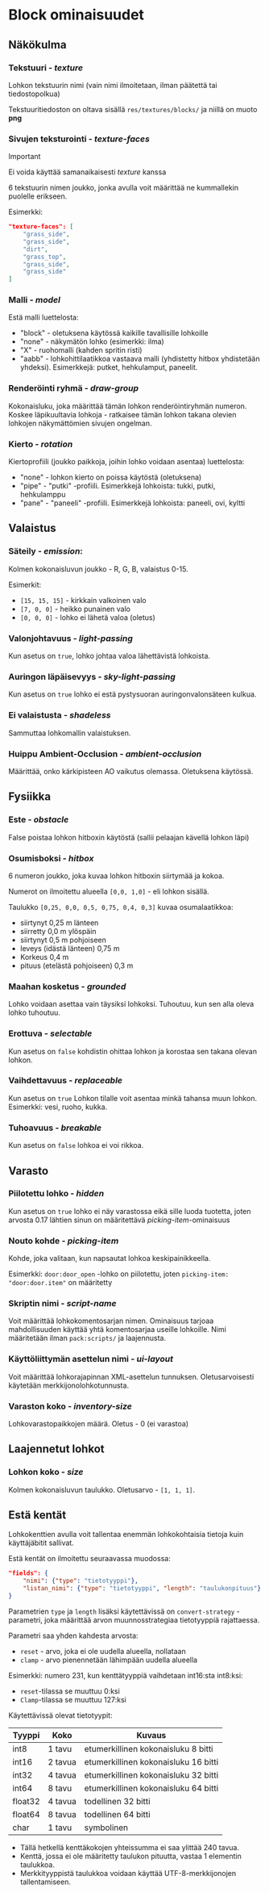 # Block ominaisuudet

## Näkökulma

### Tekstuuri - *texture*

Lohkon tekstuurin nimi (vain nimi ilmoitetaan, ilman päätettä tai tiedostopolkua)

Tekstuuritiedoston on oltava sisällä `res/textures/blocks/` ja niillä on muoto **png**

### Sivujen teksturointi - *texture-faces*

>[!IMPORTANT]
> Ei voida käyttää samanaikaisesti *texture* kanssa

6 tekstuurin nimen joukko, jonka avulla voit määrittää ne kummallekin puolelle erikseen.

Esimerkki: 
```json
"texture-faces": [
    "grass_side",
    "grass_side",
    "dirt",
    "grass_top",
    "grass_side",
    "grass_side"
]
```

### Malli - *model*

Estä malli luettelosta:
- "block" - oletuksena käytössä kaikille tavallisille lohkoille
- "none" - näkymätön lohko (esimerkki: ilma)
- "X" - ruohomalli (kahden spritin risti)
- "aabb" - lohkohittilaatikkoa vastaava malli (yhdistetty hitbox yhdistetään yhdeksi). Esimerkkejä: putket, hehkulamput, paneelit.

### Renderöinti ryhmä - *draw-group*

Kokonaisluku, joka määrittää tämän lohkon renderöintiryhmän numeron. 
Koskee läpikuultavia lohkoja - ratkaisee tämän lohkon takana olevien lohkojen näkymättömien sivujen ongelman.

### Kierto - *rotation*

Kiertoprofiili (joukko paikkoja, joihin lohko voidaan asentaa) luettelosta:

- "none" - lohkon kierto on poissa käytöstä (oletuksena)
- "pipe" - "putki" -profiili. Esimerkkejä lohkoista: tukki, putki, hehkulamppu
- "pane" - "paneeli" -profiili. Esimerkkejä lohkoista: paneeli, ovi, kyltti

## Valaistus

### Säteily - *emission*:

Kolmen kokonaisluvun joukko - R, G, B, valaistus 0-15.

Esimerkit:

- `[15, 15, 15]` - kirkkain valkoinen valo
- `[7, 0, 0]` - heikko punainen valo
- `[0, 0, 0]` - lohko ei lähetä valoa (oletus)


### Valonjohtavuus - *light-passing*

Kun asetus on `true`, lohko johtaa valoa lähettävistä lohkoista.

### Auringon läpäisevyys - *sky-light-passing*

Kun asetus on `true` lohko ei estä pystysuoran auringonvalonsäteen kulkua.


### Ei valaistusta - *shadeless*

Sammuttaa lohkomallin valaistuksen.

### Huippu Ambient-Occlusion - *ambient-occlusion*

Määrittää, onko kärkipisteen AO vaikutus olemassa. Oletuksena käytössä.

## Fysiikka

### Este - *obstacle*

False poistaa lohkon hitboxin käytöstä (sallii pelaajan kävellä lohkon läpi)

### Osumisboksi - *hitbox*

6 numeron joukko, joka kuvaa lohkon hitboxin siirtymää ja kokoa.

Numerot on ilmoitettu alueella `[0,0, 1,0]` - eli lohkon sisällä.

Taulukko `[0,25, 0,0, 0,5, 0,75, 0,4, 0,3]` kuvaa osumalaatikkoa:
- siirtynyt 0,25 m länteen
- siirretty 0,0 m ylöspäin
- siirtynyt 0,5 m pohjoiseen
- leveys (idästä länteen) 0,75 m
- Korkeus 0,4 m
- pituus (etelästä pohjoiseen) 0,3 m

### Maahan kosketus - *grounded*

Lohko voidaan asettaa vain täysiksi lohkoksi.
Tuhoutuu, kun sen alla oleva lohko tuhoutuu.

### Erottuva - *selectable*

Kun asetus on `false` kohdistin ohittaa lohkon ja korostaa sen takana olevan lohkon.

### Vaihdettavuus - *replaceable*

Kun asetus on `true` Lohkon tilalle voit asentaa minkä tahansa muun lohkon. Esimerkki: vesi, ruoho, kukka.

### Tuhoavuus - *breakable*

Kun asetus on `false` lohkoa ei voi rikkoa.

## Varasto

### Piilotettu lohko - *hidden*

Kun asetus on `true` lohko ei näy varastossa eikä sille luoda tuotetta, joten arvosta 0.17 lähtien sinun on määritettävä *picking-item*-ominaisuus

### Nouto kohde - *picking-item*

Kohde, joka valitaan, kun napsautat lohkoa keskipainikkeella.

Esimerkki: `door:door_open` -lohko on piilotettu, joten `picking-item: "door:door.item"` on määritetty

### Skriptin nimi - *script-name*

Voit määrittää lohkokomentosarjan nimen. Ominaisuus tarjoaa mahdollisuuden käyttää yhtä komentosarjaa useille lohkoille.
Nimi määritetään ilman `pack:scripts/` ja laajennusta.

### Käyttöliittymän asettelun nimi - *ui-layout*

Voit määrittää lohkorajapinnan XML-asettelun tunnuksen. Oletusarvoisesti käytetään merkkijonolohkotunnusta.

### Varaston koko - *inventory-size*

Lohkovarastopaikkojen määrä. Oletus - 0 (ei varastoa)

## Laajennetut lohkot

### Lohkon koko - *size*

Kolmen kokonaisluvun taulukko. Oletusarvo - `[1, 1, 1]`.

## Estä kentät

Lohkokenttien avulla voit tallentaa enemmän lohkokohtaisia ​​tietoja kuin käyttäjäbitit sallivat.

Estä kentät on ilmoitettu seuraavassa muodossa:

```json
"fields": {
    "nimi": {"type": "tietotyyppi"},
    "listan_nimi": {"type": "tietotyyppi", "length": "taulukonpituus"}
}
```

Parametrien `type` ja `length` lisäksi käytettävissä on `convert-strategy` -parametri, joka määrittää
arvon muunnosstrategiaa tietotyyppiä rajattaessa.

Parametri saa yhden kahdesta arvosta:
- `reset` - arvo, joka ei ole uudella alueella, nollataan
- `clamp` - arvo pienennetään lähimpään uudella alueella

Esimerkki: numero 231, kun kenttätyyppiä vaihdetaan int16:sta int8:ksi:
- `reset`-tilassa se muuttuu 0:ksi
- `Clamp`-tilassa se muuttuu 127:ksi


Käytettävissä olevat tietotyypit:

| Tyyppi     | Koko   | Kuvaus                      |
| ------- | -------- | ----------------------------- |
| int8    | 1 tavu   | etumerkillinen kokonaisluku 8 bitti  |
| int16   | 2 tavua  | etumerkillinen kokonaisluku 16 bitti |
| int32   | 4 tavua  | etumerkillinen kokonaisluku 32 bitti |
| int64   | 8 tavu   | etumerkillinen kokonaisluku 64 bitti |
| float32 | 4 tavua  | todellinen 32 bitti           |
| float64 | 8 tavua   | todellinen 64 bitti           |
| char    | 1 tavu   | symbolinen                    |

- Tällä hetkellä kenttäkokojen yhteissumma ei saa ylittää 240 tavua.
- Kenttä, jossa ei ole määritetty taulukon pituutta, vastaa 1 elementin taulukkoa.
- Merkkityyppistä taulukkoa voidaan käyttää UTF-8-merkkijonojen tallentamiseen.
